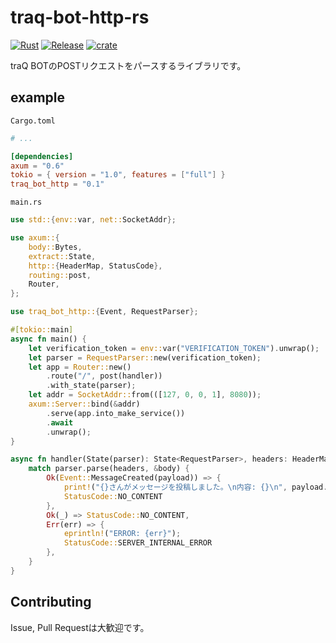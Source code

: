 # traq-bot-http-rs

[![Rust](https://github.com/H1rono/traq-bot-http-rs/actions/workflows/rust.yml/badge.svg)](https://github.com/H1rono/traq-bot-http-rs/actions/workflows/rust.yml) [![Release](https://github.com/H1rono/traq-bot-http-rs/actions/workflows/release.yml/badge.svg)](https://github.com/H1rono/traq-bot-http-rs/actions/workflows/release.yml) [![crate](https://img.shields.io/crates/v/traq-bot-http.svg)](https://crates.io/crates/traq-bot-http)

traQ BOTのPOSTリクエストをパースするライブラリです。

## example

`Cargo.toml`

```toml
# ...

[dependencies]
axum = "0.6"
tokio = { version = "1.0", features = ["full"] }
traq_bot_http = "0.1"
```

`main.rs`

```rust
use std::{env::var, net::SocketAddr};

use axum::{
    body::Bytes,
    extract::State,
    http::{HeaderMap, StatusCode},
    routing::post,
    Router,
};

use traq_bot_http::{Event, RequestParser};

#[tokio::main]
async fn main() {
    let verification_token = env::var("VERIFICATION_TOKEN").unwrap();
    let parser = RequestParser::new(verification_token);
    let app = Router::new()
        .route("/", post(handler))
        .with_state(parser);
    let addr = SocketAddr::from(([127, 0, 0, 1], 8080));
    axum::Server::bind(&addr)
        .serve(app.into_make_service())
        .await
        .unwrap();
}

async fn handler(State(parser): State<RequestParser>, headers: HeaderMap, body: Bytes) -> StatusCode {
    match parser.parse(headers, &body) {
        Ok(Event::MessageCreated(payload)) => {
            print!("{}さんがメッセージを投稿しました。\n内容: {}\n", payload.message.user.display_name, payload.message.text);
            StatusCode::NO_CONTENT
        },
        Ok(_) => StatusCode::NO_CONTENT,
        Err(err) => {
            eprintln!("ERROR: {err}");
            StatusCode::SERVER_INTERNAL_ERROR
        },
    }
}
```

## Contributing

Issue, Pull Requestは大歓迎です。
